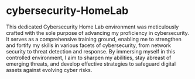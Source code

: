 # cybersecurity-HomeLab 
This dedicated Cybersecurity Home Lab environment was meticulously crafted with the sole purpose of advancing my proficiency in cybersecurity. It serves as a comprehensive training ground, enabling me to strengthen and fortify my skills in various facets of cybersecurity, from network security to threat detection and response. By immersing myself in this controlled environment, I aim to sharpen my abilities, stay abreast of emerging threats, and develop effective strategies to safeguard digital assets against evolving cyber risks.

